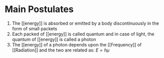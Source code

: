 # Main Postulates
1) The [[energy]] is absorbed or emitted by a body discontinuously in the form of small packets
2) Each packed of [[energy]] is called quantum and in case of light, the quantum of [[energy]] is called a photon
3) The [[energy]] of a photon depends upon the [[Frequency]] of [[Radiation]] and the two are related as: 
	$E = h \mu$
